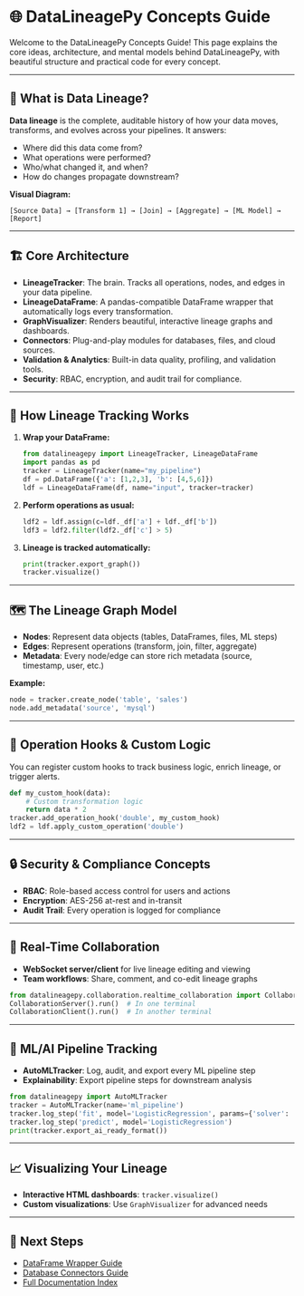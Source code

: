 # 🌐 DataLineagePy Concepts Guide

Welcome to the DataLineagePy Concepts Guide! This page explains the core ideas, architecture, and mental models behind DataLineagePy, with beautiful structure and practical code for every concept.

---

## 🧩 What is Data Lineage?

**Data lineage** is the complete, auditable history of how your data moves, transforms, and evolves across your pipelines. It answers:

- Where did this data come from?
- What operations were performed?
- Who/what changed it, and when?
- How do changes propagate downstream?

**Visual Diagram:**

```
[Source Data] → [Transform 1] → [Join] → [Aggregate] → [ML Model] → [Report]
```

---

## 🏗️ Core Architecture

- **LineageTracker**: The brain. Tracks all operations, nodes, and edges in your data pipeline.
- **LineageDataFrame**: A pandas-compatible DataFrame wrapper that automatically logs every transformation.
- **GraphVisualizer**: Renders beautiful, interactive lineage graphs and dashboards.
- **Connectors**: Plug-and-play modules for databases, files, and cloud sources.
- **Validation & Analytics**: Built-in data quality, profiling, and validation tools.
- **Security**: RBAC, encryption, and audit trail for compliance.

---

## 🔄 How Lineage Tracking Works

1. **Wrap your DataFrame:**
   ```python
   from datalineagepy import LineageTracker, LineageDataFrame
   import pandas as pd
   tracker = LineageTracker(name="my_pipeline")
   df = pd.DataFrame({'a': [1,2,3], 'b': [4,5,6]})
   ldf = LineageDataFrame(df, name="input", tracker=tracker)
   ```
2. **Perform operations as usual:**
   ```python
   ldf2 = ldf.assign(c=ldf._df['a'] + ldf._df['b'])
   ldf3 = ldf2.filter(ldf2._df['c'] > 5)
   ```
3. **Lineage is tracked automatically:**
   ```python
   print(tracker.export_graph())
   tracker.visualize()
   ```

---

## 🗺️ The Lineage Graph Model

- **Nodes**: Represent data objects (tables, DataFrames, files, ML steps)
- **Edges**: Represent operations (transform, join, filter, aggregate)
- **Metadata**: Every node/edge can store rich metadata (source, timestamp, user, etc.)

**Example:**

```python
node = tracker.create_node('table', 'sales')
node.add_metadata('source', 'mysql')
```

---

## 🧠 Operation Hooks & Custom Logic

You can register custom hooks to track business logic, enrich lineage, or trigger alerts.

```python
def my_custom_hook(data):
    # Custom transformation logic
    return data * 2
tracker.add_operation_hook('double', my_custom_hook)
ldf2 = ldf.apply_custom_operation('double')
```

---

## 🔒 Security & Compliance Concepts

- **RBAC**: Role-based access control for users and actions
- **Encryption**: AES-256 at-rest and in-transit
- **Audit Trail**: Every operation is logged for compliance

---

## 🤝 Real-Time Collaboration

- **WebSocket server/client** for live lineage editing and viewing
- **Team workflows**: Share, comment, and co-edit lineage graphs

```python
from datalineagepy.collaboration.realtime_collaboration import CollaborationServer, CollaborationClient
CollaborationServer().run()  # In one terminal
CollaborationClient().run()  # In another terminal
```

---

## 🧬 ML/AI Pipeline Tracking

- **AutoMLTracker**: Log, audit, and export every ML pipeline step
- **Explainability**: Export pipeline steps for downstream analysis

```python
from datalineagepy import AutoMLTracker
tracker = AutoMLTracker(name='ml_pipeline')
tracker.log_step('fit', model='LogisticRegression', params={'solver': 'lbfgs'})
tracker.log_step('predict', model='LogisticRegression')
print(tracker.export_ai_ready_format())
```

---

## 📈 Visualizing Your Lineage

- **Interactive HTML dashboards**: `tracker.visualize()`
- **Custom visualizations**: Use `GraphVisualizer` for advanced needs

---

## 🏁 Next Steps

- [DataFrame Wrapper Guide](dataframe-wrapper.md)
- [Database Connectors Guide](database-connectors.md)
- [Full Documentation Index](index.md)
